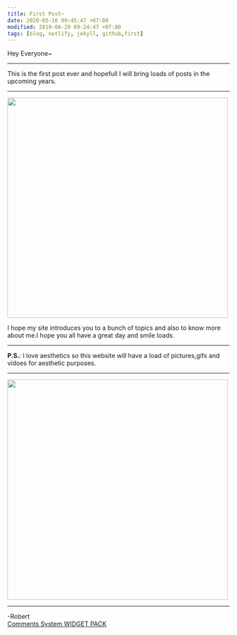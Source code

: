 ```yaml
---
title: First Post~
date: 2020-05-16 09:45:47 +07:00
modified: 2019-08-29 09:24:47 +07:00
tags: [blog, netlify, jekyll, github,first]
---
```

Hey Everyone~  
<hr>

This is the first post ever and hopefull I will bring loads of posts in the upcoming years.
<hr>
<img src = "https://i.pinimg.com/originals/46/9d/7a/469d7adacb5827b2061b583ae7b15636.jpg" height = "500" width = "500">

I hope my site introduces you to a bunch of topics and also to know more about me.I hope you all have a great day and smile loads.
<hr>  

**P.S.**: I love aesthetics so this website will have a load of pictures,gifs and vidoes for aesthetic purposes.  
<hr>
<img src = "https://images.unsplash.com/photo-1530103043960-ef38714abb15?ixlib=rb-1.2.1&ixid=eyJhcHBfaWQiOjEyMDd9&w=1000&q=80" height = "500" width = "500">
<hr>
-Robert

<div id="wpac-comment"></div>
<script type="text/javascript">
wpac_init = window.wpac_init || [];
wpac_init.push({widget: 'Comment', id: 26271});
(function() {
    if ('WIDGETPACK_LOADED' in window) return;
    WIDGETPACK_LOADED = true;
    var mc = document.createElement('script');
    mc.type = 'text/javascript';
    mc.async = true;
    mc.src = 'https://embed.widgetpack.com/widget.js';
    var s = document.getElementsByTagName('script')[0]; s.parentNode.insertBefore(mc, s.nextSibling);
})();
</script>
<a href="https://widgetpack.com" class="wpac-cr">Comments System WIDGET PACK</a>
